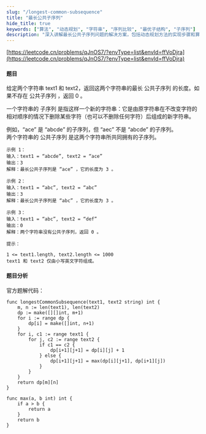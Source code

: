 ```yaml
---
slug: "/longest-common-subsequence"
title: "最长公共子序列"
hide_title: true
keywords: ["算法", "动态规划", "字符串", "序列比较", "最优子结构", "子序列"]
description: "深入讲解最长公共子序列问题的解决方案，包括动态规划方法的实现步骤和算法复杂度分析"
---
```


[https://leetcode.cn/problems/qJnOS7/?envType=list&envId=ffVoDjra](https://leetcode.cn/problems/qJnOS7/?envType=list&envId=ffVoDjra)

#### 题目

给定两个字符串 text1 和 text2，返回这两个字符串的最长 公共子序列 的长度。如果不存在 公共子序列 ，返回 0 。

一个字符串的 子序列 是指这样一个新的字符串：它是由原字符串在不改变字符的相对顺序的情况下删除某些字符（也可以不删除任何字符）后组成的新字符串。

例如，“ace” 是 “abcde” 的子序列，但 “aec” 不是 “abcde” 的子序列。  
两个字符串的 公共子序列 是这两个字符串所共同拥有的子序列。
```text
示例 1：  
输入：text1 = “abcde”, text2 = “ace”  
输出：3  
解释：最长公共子序列是 “ace” ，它的长度为 3 。

示例 2：  
输入：text1 = “abc”, text2 = “abc”  
输出：3  
解释：最长公共子序列是 “abc” ，它的长度为 3 。

示例 3：  
输入：text1 = “abc”, text2 = “def”  
输出：0  
解释：两个字符串没有公共子序列，返回 0 。

提示：

1 <= text1.length, text2.length <= 1000  
text1 和 text2 仅由小写英文字符组成。
```


#### 题目分析

官方题解代码：

```
func longestCommonSubsequence(text1, text2 string) int {
    m, n := len(text1), len(text2)
    dp := make([][]int, m+1)
    for i := range dp {
        dp[i] = make([]int, n+1)
    }
    for i, c1 := range text1 {
        for j, c2 := range text2 {
            if c1 == c2 {
                dp[i+1][j+1] = dp[i][j] + 1
            } else {
                dp[i+1][j+1] = max(dp[i][j+1], dp[i+1][j])
            }
        }
    }
    return dp[m][n]
}

func max(a, b int) int {
    if a > b {
        return a
    }
    return b
}
```